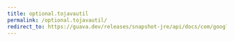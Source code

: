 ```yaml
---
title: optional.tojavautil
permalink: /optional.tojavautil/
redirect_to: https://guava.dev/releases/snapshot-jre/api/docs/com/google/common/base/Optional.html#toJavaUtil--
---
```

